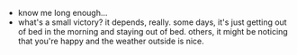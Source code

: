 * know me long enough...
* what's a small victory? it depends, really. some days, it's just getting out
  of bed in the morning and staying out of bed. others, it might be noticing
  that you're happy and the weather outside is nice.
